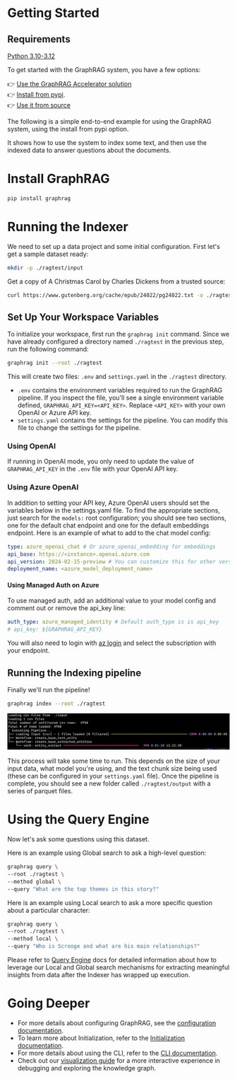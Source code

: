 # Getting Started

## Requirements

[Python 3.10-3.12](https://www.python.org/downloads/)

To get started with the GraphRAG system, you have a few options:

👉 [Use the GraphRAG Accelerator solution](https://github.com/Azure-Samples/graphrag-accelerator) <br/>
👉 [Install from pypi](https://pypi.org/project/graphrag/). <br/>
👉 [Use it from source](developing.md)<br/>

The following is a simple end-to-end example for using the GraphRAG system, using the install from pypi option.

It shows how to use the system to index some text, and then use the indexed data to answer questions about the documents.

# Install GraphRAG

```bash
pip install graphrag
```

# Running the Indexer

We need to set up a data project and some initial configuration. First let's get a sample dataset ready:

```sh
mkdir -p ./ragtest/input
```

Get a copy of A Christmas Carol by Charles Dickens from a trusted source:

```sh
curl https://www.gutenberg.org/cache/epub/24022/pg24022.txt -o ./ragtest/input/book.txt
```

## Set Up Your Workspace Variables

To initialize your workspace, first run the `graphrag init` command.
Since we have already configured a directory named `./ragtest` in the previous step, run the following command:

```sh
graphrag init --root ./ragtest
```

This will create two files: `.env` and `settings.yaml` in the `./ragtest` directory.

- `.env` contains the environment variables required to run the GraphRAG pipeline. If you inspect the file, you'll see a single environment variable defined,
  `GRAPHRAG_API_KEY=<API_KEY>`. Replace `<API_KEY>` with your own OpenAI or Azure API key.
- `settings.yaml` contains the settings for the pipeline. You can modify this file to change the settings for the pipeline.
  <br/>

### Using OpenAI

If running in OpenAI mode, you only need to update the value of `GRAPHRAG_API_KEY` in the `.env` file with your OpenAI API key.

### Using Azure OpenAI

In addition to setting your API key, Azure OpenAI users should set the variables below in the settings.yaml file. To find the appropriate sections, just search for the `models:` root configuration; you should see two sections, one for the default chat endpoint and one for the default embeddings endpoint. Here is an example of what to add to the chat model config:

```yaml
type: azure_openai_chat # Or azure_openai_embedding for embeddings
api_base: https://<instance>.openai.azure.com
api_version: 2024-02-15-preview # You can customize this for other versions
deployment_name: <azure_model_deployment_name>
```

#### Using Managed Auth on Azure
To use managed auth, add an additional value to your model config and comment out or remove the api_key line:

```yaml
auth_type: azure_managed_identity # Default auth_type is is api_key
# api_key: ${GRAPHRAG_API_KEY}
```

You will also need to login with [az login](https://learn.microsoft.com/en-us/cli/azure/authenticate-azure-cli) and select the subscription with your endpoint.

## Running the Indexing pipeline

Finally we'll run the pipeline!

```sh
graphrag index --root ./ragtest
```

![pipeline executing from the CLI](img/pipeline-running.png)

This process will take some time to run. This depends on the size of your input data, what model you're using, and the text chunk size being used (these can be configured in your `settings.yaml` file).
Once the pipeline is complete, you should see a new folder called `./ragtest/output` with a series of parquet files.

# Using the Query Engine

Now let's ask some questions using this dataset.

Here is an example using Global search to ask a high-level question:

```sh
graphrag query \
--root ./ragtest \
--method global \
--query "What are the top themes in this story?"
```

Here is an example using Local search to ask a more specific question about a particular character:

```sh
graphrag query \
--root ./ragtest \
--method local \
--query "Who is Scrooge and what are his main relationships?"
```

Please refer to [Query Engine](query/overview.md) docs for detailed information about how to leverage our Local and Global search mechanisms for extracting meaningful insights from data after the Indexer has wrapped up execution.

# Going Deeper

- For more details about configuring GraphRAG, see the [configuration documentation](config/overview.md).
- To learn more about Initialization, refer to the [Initialization documentation](config/init.md).
- For more details about using the CLI, refer to the [CLI documentation](cli.md).
- Check out our [visualization guide](visualization_guide.md) for a more interactive experience in debugging and exploring the knowledge graph.